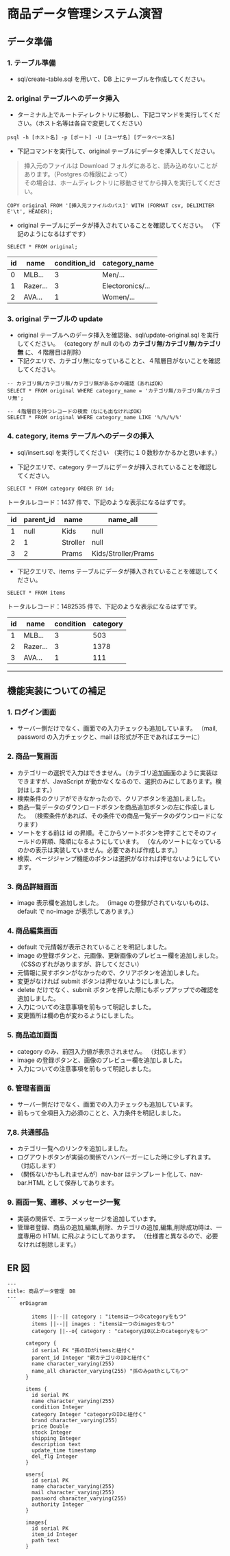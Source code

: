 # 商品データ管理システム演習

## データ準備

### 1. テーブル準備

- sql/create-table.sql を用いて、DB 上にテーブルを作成してください。

### 2. original テーブルへのデータ挿入

- ターミナル上でルートディレクトリに移動し、下記コマンドを実行してください。（ホスト名等は各自で変更してください）

```plaintext
psql -h [ホスト名] -p [ポート] -U [ユーザ名] [データベース名]
```

- 下記コマンドを実行して、original テーブルにデータを挿入してください。

> 挿入元のファイルは Download フォルダにあると、読み込めないことがあります。（Postgres の権限によって）  
> その場合は、ホームディレクトリに移動させてから挿入を実行してください。

```plaintext
COPY original FROM '[挿入元ファイルのパス]' WITH (FORMAT csv, DELIMITER E'\t', HEADER);
```

- original テーブルにデータが挿入されていることを確認してください。
  （下記のようになるはずです）

```plaintext
SELECT * FROM original;
```

| id  | name     | condition_id | category_name    |
| --- | -------- | ------------ | ---------------- |
| 0   | MLB...   | 3            | Men/...          |
| 1   | Razer... | 3            | Electoronics/... |
| 2   | AVA...   | 1            | Women/...        |

### 3. original テーブルの update

- original テーブルへのデータ挿入を確認後、sql/update-original.sql を実行してください。
  （category が null のもの **カテゴリ無/カテゴリ無/カテゴリ無** に、４階層目は削除）
- 下記クエリで、カテゴリ無になっていることと、４階層目がないことを確認してください。

```plaintext
-- カテゴリ無/カテゴリ無/カテゴリ無があるかの確認（あればOK）
SELECT * FROM original WHERE category_name = 'カテゴリ無/カテゴリ無/カテゴリ無';
```

```plaintext
-- ４階層目を持つレコードの検索（なにも出なければOK）
SELECT * FROM original WHERE category_name LIKE '%/%/%/%'
```

### 4. category, items テーブルへのデータの挿入

- sql/insert.sql を実行してください
  （実行に１０数秒かかるかと思います。）

- 下記クエリで、category テーブルにデータが挿入されていることを確認してください。

```plaintext
SELECT * FROM category ORDER BY id;
```

トータルレコード：1437 件で、下記のような表示になるはずです。

| id  | parent_id | name     | name_all            |
| --- | --------- | -------- | ------------------- |
| 1   | null      | Kids     | null                |
| 2   | 1         | Stroller | null                |
| 3   | 2         | Prams    | Kids/Stroller/Prams |

- 下記クエリで、items テーブルにデータが挿入されていることを確認してください。

```plaintext
SELECT * FROM items
```

トータルレコード：1482535 件で、下記のような表示になるはずです。

| id  | name     | condition | category |
| --- | -------- | --------- | -------- |
| 1   | MLB...   | 3         | 503      |
| 2   | Razer... | 3         | 1378     |
| 3   | AVA...   | 1         | 111      |

---

## 機能実装についての補足

### 1. ログイン画面

- サーバー側だけでなく、画面での入力チェックも追加しています。
  （mail, password の入力チェックと、mail は形式が不正であればエラーに）

### 2. 商品一覧画面

- カテゴリーの選択で入力はできません。（カテゴリ追加画面のように実装はできますが、JavaScript が動かなくなるので、選択のみにしてあります。検討はします。）
- 検索条件のクリアができなかったので、クリアボタンを追加しました。
- 商品一覧データのダウンロードボタンを商品追加ボタンの左に作成しました。
  （検索条件があれば、その条件での商品一覧データのダウンロードになります）
- ソートをする前は id の昇順。そこからソートボタンを押すことでそのフィールドの昇順、降順になるようにしています。
  （なんのソートになっているのかの表示は実装していません。必要であれば作成します。）
- 検索、ページジャンプ機能のボタンは選択がなければ押せないようにしています。

### 3. 商品詳細画面

- image 表示欄を追加しました。
  （image の登録がされていないものは、default で no-image が表示してあります。）

### 4. 商品編集画面

- default で元情報が表示されていることを明記しました。
- image の登録ボタンと、元画像、更新画像のプレビュー欄を追加しました。
（CSSのずれがありますが、許してください）
- 元情報に戻すボタンがなかったので、クリアボタンを追加しました。
- 変更がなければ submit ボタンは押せないようにしました。
- delete だけでなく、submit ボタンを押した際にもポップアップでの確認を追加しました。
- 入力についての注意事項を前もって明記しました。
- 変更箇所は欄の色が変わるようにしました。

### 5. 商品追加画面

- category のみ、前回入力値が表示されません。
  （対応します）
- image の登録ボタンと、画像のプレビュー欄を追加しました。
- 入力についての注意事項を前もって明記しました。

### 6. 管理者画面

- サーバー側だけでなく、画面での入力チェックも追加しています。
- 前もって全項目入力必須のことと、入力条件を明記しました。

### 7,8. 共通部品

- カテゴリ一覧へのリンクを追加しました。
- ログアウトボタンが実装の関係でハンバーガーにした時に少しずれます。
  （対応します）
- （関係ないかもしれませんが）nav-bar はテンプレート化して、nav-bar.HTML として保存してあります。

### 9. 画面一覧、遷移、メッセージ一覧

- 実装の関係で、エラーメッセージを追加しています。
- 管理者登録、商品の追加,編集,削除、カテゴリの追加,編集,削除成功時は、一度専用の HTML に飛ぶようにしてあります。
  （仕様書と異なるので、必要なければ削除します。）

## ER 図

```mermaid
---
title: 商品データ管理　DB
---
    erDiagram

        items ||--|| category : "itemsは一つのcategoryをもつ"
        items ||--|| images : "itemsは一つのimagesをもつ"
        category ||--o{ category : "categoryは0以上のcategoryをもつ"

      category {
        id serial FK "孫のIDがitemsと紐付く"
        parent_id Integer "親カテゴリのIDと紐付く"
        name character_varying(255)
        name_all character_varying(255) "孫のみpathとしてもつ"
      }

      items {
        id serial PK
        name character_varying(255)
        condition Integer
        category Integer "categoryのIDと紐付く"
        brand character_varying(255)
        price Double
        stock Integer
        shipping Integer
        description text
        update_time timestamp
        del_flg Integer
      }

      users{
        id serial PK
        name character_varying(255)
        mail character_varying(255)
        password character_varying(255)
        authority Integer
      }

      images{
        id serial PK
        item_id Integer
        path text
      }
```
